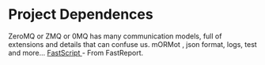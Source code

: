 # Project Dependences


ZeroMQ or ZMQ or 0MQ has many communication models, full of extensions and details that can confuse us. 
mORMot , json format, logs, test and more...
[FastScript ](https://www.fast-report.com/es/product/fast-script/) - From FastReport.

